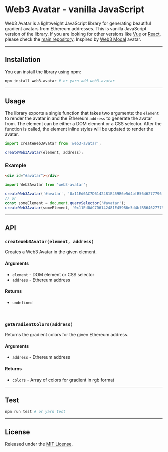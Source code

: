 # Web3 Avatar - vanilla JavaScript
Web3 Avatar is a lightweight JavaScript library for generating beautiful gradient avatars from Ethereum addresses. This is vanilla JavaScript version of the library. If you are looking for other versions like [Vue](https://github.com/JackHamer09/web3-avatar/blob/master/vue) or [React](https://github.com/JackHamer09/web3-avatar/blob/master/react), please check the [main repository](https://github.com/JackHamer09/web3-avatar).
Inspired by [Web3 Modal](https://github.com/WalletConnect/web3modal) avatar.

---

## Installation
You can install the library using npm:
```bash
npm install web3-avatar # or yarn add web3-avatar
```

---

## Usage
The library exports a single function that takes two arguments: the `element` to render the avatar in and the Ethereum `address` to generate the avatar from. The element can be either a DOM element or a CSS selector. After the function is called, the element inline styles will be updated to render the avatar.

```js
import createWeb3Avatar from 'web3-avatar';

createWeb3Avatar(element, address);
```

### Example
```html
<div id="#avatar"></div>
```

```js
import Web3Avatar from 'web3-avatar';

createWeb3Avatar('#avatar', '0x11Ed0AC7D6142481E459B6e5d4bfB5646277796f');
// or
const someElement = document.querySelector('#avatar');
createWeb3Avatar(someElement, '0x11Ed0AC7D6142481E459B6e5d4bfB5646277796f');
```

---

## API

### `createWeb3Avatar(element, address)`
Creates a Web3 Avatar in the given element.

#### Arguments
- `element` - DOM element or CSS selector
- `address` - Ethereum address

#### Returns
- `undefined`

<br>

### `getGradientColors(address)`
Returns the gradient colors for the given Ethereum address.

#### Arguments
- `address` - Ethereum address

#### Returns
- `colors` - Array of colors for gradient in rgb format

---

## Test

```bash
npm run test # or yarn test
```

---

## License
Released under the [MIT License](https://github.com/JackHamer09/web3-avatar/blob/master/LICENSE).